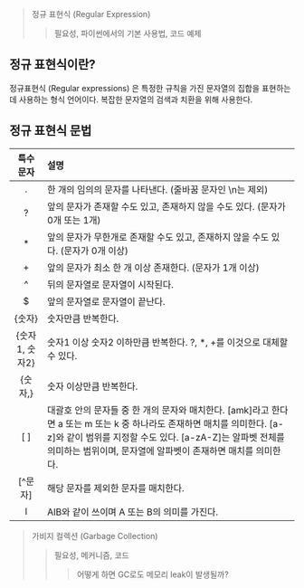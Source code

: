 
> 정규 표현식 (Regular Expression)
>> 필요성, 파이썬에서의 기본 사용법, 코드 예제
## 정규 표현식이란?
정규표현식 (Regular expressions) 은 특정한 규칙을 가진 문자열의 집합을 표현하는 데 사용하는 형식 언어이다. 복잡한 문자열의 검색과 치환을 위해 사용한다.  

## 정규 표현식 문법

|특수 문자	|설명 |
|:---:|:---|
|.|	한 개의 임의의 문자를 나타낸다. (줄바꿈 문자인 \n는 제외)|
|?	|앞의 문자가 존재할 수도 있고, 존재하지 않을 수도 있다. (문자가 0개 또는 1개)|
|*	|앞의 문자가 무한개로 존재할 수도 있고, 존재하지 않을 수도 있다. (문자가 0개 이상)|
|+	|앞의 문자가 최소 한 개 이상 존재한다. (문자가 1개 이상)|
|^	|뒤의 문자열로 문자열이 시작된다.|
|$	|앞의 문자열로 문자열이 끝난다.|
|{숫자}|	숫자만큼 반복한다. 
|{숫자1, 숫자2}|	숫자1 이상 숫자2 이하만큼 반복한다. ?, *, +를 이것으로 대체할 수 있다.|
|{숫자,}|	숫자 이상만큼 반복한다.|
|[ ]|	대괄호 안의 문자들 중 한 개의 문자와 매치한다. [amk]라고 한다면 a 또는 m 또는 k 중 하나라도 존재하면 매치를 의미한다. [a-z]와 같이 범위를 지정할 수도 있다. [a-zA-Z]는 알파벳 전체를 의미하는 범위이며, 문자열에 알파벳이 존재하면 매치를 의미한다.|
|[^문자]|	해당 문자를 제외한 문자를 매치한다.|
|l|	AlB와 같이 쓰이며 A 또는 B의 의미를 가진다.|

  
  




> 가비지 컬렉션 (Garbage Collection)
>> 필요성, 메커니즘, 코드
>>> 어떻게 하면 GC로도 메모리 leak이 발생될까?
